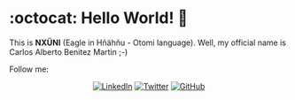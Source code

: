 # :octocat: Hello World! 👋  
This is **NXÜNI** (Eagle in Hñähñu - Otomi language).
Well, my official name is Carlos Alberto Benitez Martin ;-)


Follow me:

<p align="center">
  <a href="https://www.linkedin.com/in/cbenitezm"><img src="https://img.shields.io/badge/LinkedIn--_.svg?style=social&logo=linkedin" alt="LinkedIn"></a>
  <a href="https://twitter.com/nxuni"><img src="https://img.shields.io/twitter/follow/nxuni?label=Twitter&style=social" alt="Twitter"></a>
	<a href="https://github.com/nxuni"><img src="https://img.shields.io/github/followers/nxuni.svg?label=GitHub&style=social" alt="GitHub"></a>
</p>

<!--
**nxuni/nxuni** is a ✨ _special_ ✨ repository because its `README.md` (this file) appears on your GitHub profile.

Here are some ideas to get you started:

- 🔭 I’m currently working on ...
- 🌱 I’m currently learning ...
- 👯 I’m looking to collaborate on ...
- 🤔 I’m looking for help with ...
- 💬 Ask me about ...
- 📫 How to reach me: ...
- 😄 Pronouns: ...
- ⚡ Fun fact: ...
-->

